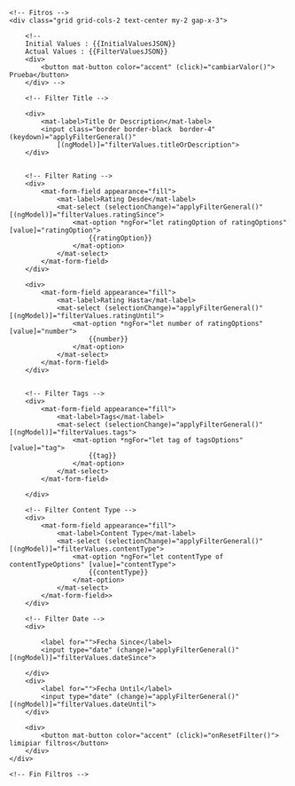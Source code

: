     <!-- Fitros -->
    <div class="grid grid-cols-2 text-center my-2 gap-x-3">

        <!--
        Initial Values : {{InitialValuesJSON}}
        Actual Values : {{FilterValuesJSON}}
        <div>
            <button mat-button color="accent" (click)="cambiarValor()"> Prueba</button>
        </div> -->

        <!-- Filter Title -->

        <div>
            <mat-label>Title Or Description</mat-label>
            <input class="border border-black  border-4" (keydown)="applyFilterGeneral()"
                [(ngModel)]="filterValues.titleOrDescription">
        </div>


        <!-- Filter Rating -->
        <div>
            <mat-form-field appearance="fill">
                <mat-label>Rating Desde</mat-label>
                <mat-select (selectionChange)="applyFilterGeneral()" [(ngModel)]="filterValues.ratingSince">
                    <mat-option *ngFor="let ratingOption of ratingOptions" [value]="ratingOption">
                        {{ratingOption}}
                    </mat-option>
                </mat-select>
            </mat-form-field>
        </div>

        <div>
            <mat-form-field appearance="fill">
                <mat-label>Rating Hasta</mat-label>
                <mat-select (selectionChange)="applyFilterGeneral()" [(ngModel)]="filterValues.ratingUntil">
                    <mat-option *ngFor="let number of ratingOptions" [value]="number">
                        {{number}}
                    </mat-option>
                </mat-select>
            </mat-form-field>
        </div>


        <!-- Filter Tags -->
        <div>
            <mat-form-field appearance="fill">
                <mat-label>Tags</mat-label>
                <mat-select (selectionChange)="applyFilterGeneral()" [(ngModel)]="filterValues.tags">
                    <mat-option *ngFor="let tag of tagsOptions" [value]="tag">
                        {{tag}}
                    </mat-option>
                </mat-select>
            </mat-form-field>

        </div>

        <!-- Filter Content Type -->
        <div>
            <mat-form-field appearance="fill">
                <mat-label>Content Type</mat-label>
                <mat-select (selectionChange)="applyFilterGeneral()" [(ngModel)]="filterValues.contentType">
                    <mat-option *ngFor="let contentType of contentTypeOptions" [value]="contentType">
                        {{contentType}}
                    </mat-option>
                </mat-select>
            </mat-form-field>>
        </div>

        <!-- Filter Date -->
        <div>

            <label for="">Fecha Since</label>
            <input type="date" (change)="applyFilterGeneral()" [(ngModel)]="filterValues.dateSince">

        </div>
        <div>
            <label for="">Fecha Until</label>
            <input type="date" (change)="applyFilterGeneral()" [(ngModel)]="filterValues.dateUntil">
        </div>

        <div>
            <button mat-button color="accent" (click)="onResetFilter()"> limipiar filtros</button>
        </div>
    </div>

    <!-- Fin Filtros -->